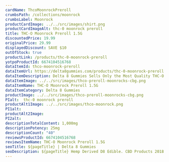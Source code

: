 ```yaml
---
cardName: ThcoMoonrockPreroll
crumbsPath: /collections/moonrock
crumbsLabel: Moonrock
productCardImage: ../../src/images/shirt.png
productCardImageAlt: thc-0 moonrock preroll
title: THC-O Moonrock Preroll 1.5G
discountedPrice: 19.99
originalPrice: 29.99
displayedDiscount: SAVE $10
outOfStock: true
productLink: /products/thc-0-moonrock-preroll
yotpoProductId: 6674104516768
dataItemId: thco-moonrock-preroll
dataItemUrl: https://delta8gummies.com/products/thc-0-moonrock-preroll
dataItemDescription: Delta 8 Gummies Sells Only the Most Quality THC-O Moonrock Preroll Fully Formulated from Hemp. These products are 2018 Federal Farm Bill Legal.
dataItemImage: ../../src/images/thco-preroll-moonrocks-cbg.png
dataItemName: THC-O Moonrock Preroll 1.5G
dataItemCategory: Delta 8 Gummies
productImage: ../../src/images/thco-preroll-moonrocks-cbg.png
PIalt:  thc-0 moonrock preroll
productAlt1Image: ../../src/images/thco-moonrock.png
PI1alt: 
productAlt2Image: 
PI2alt: 
descriptionTotalContent: 1,000mg
descriptionPotency: 25mg
descriptionCount: "40"
reviewsProductId: 6674104516768
reviewsItemName: THC-O Moonrock Preroll 1.5G
seoTitle: ${pageTitle} | Delta 8 Gummies
seoDescription: ${pageTitle} Hemp Derived D8 Edible. CBD Products 2018 Fedral Farm Bill legal. Consume Responsibly. 
---
```

